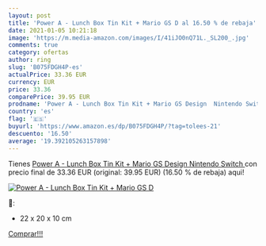```yaml
---
layout: post
title: 'Power A - Lunch Box Tin Kit + Mario GS D al 16.50 % de rebaja'
date: 2021-01-05 10:21:18
image: 'https://m.media-amazon.com/images/I/41iJO0nQ71L._SL200_.jpg'
comments: true
category: ofertas
author: ring
slug: 'B075FDGH4P-es'
actualPrice: 33.36 EUR
currency: EUR
price: 33.36
comparePrice: 39.95 EUR
prodname: 'Power A - Lunch Box Tin Kit + Mario GS Design  Nintendo Switch '
country: 'es'
flag: '🇪🇸'
buyurl: 'https://www.amazon.es/dp/B075FDGH4P/?tag=tolees-21'
descuento: '16.50'
average: '19.392105263157898'
---
```


Tienes [Power A - Lunch Box Tin Kit + Mario GS Design  Nintendo Switch ](https://www.amazon.es/dp/B075FDGH4P/?tag=tolees-21) con precio final de  33.36 EUR (original: 39.95 EUR) (16.50 %  de rebaja) aqui!

[![Power A - Lunch Box Tin Kit + Mario GS D](https://m.media-amazon.com/images/I/41iJO0nQ71L._SL200_.jpg)](https://www.amazon.es/dp/B075FDGH4P/?tag=tolees-21)

🔎:

- 22 x 20 x 10 cm

[Comprar!!!](https://www.amazon.es/dp/B075FDGH4P/?tag=tolees-21)
